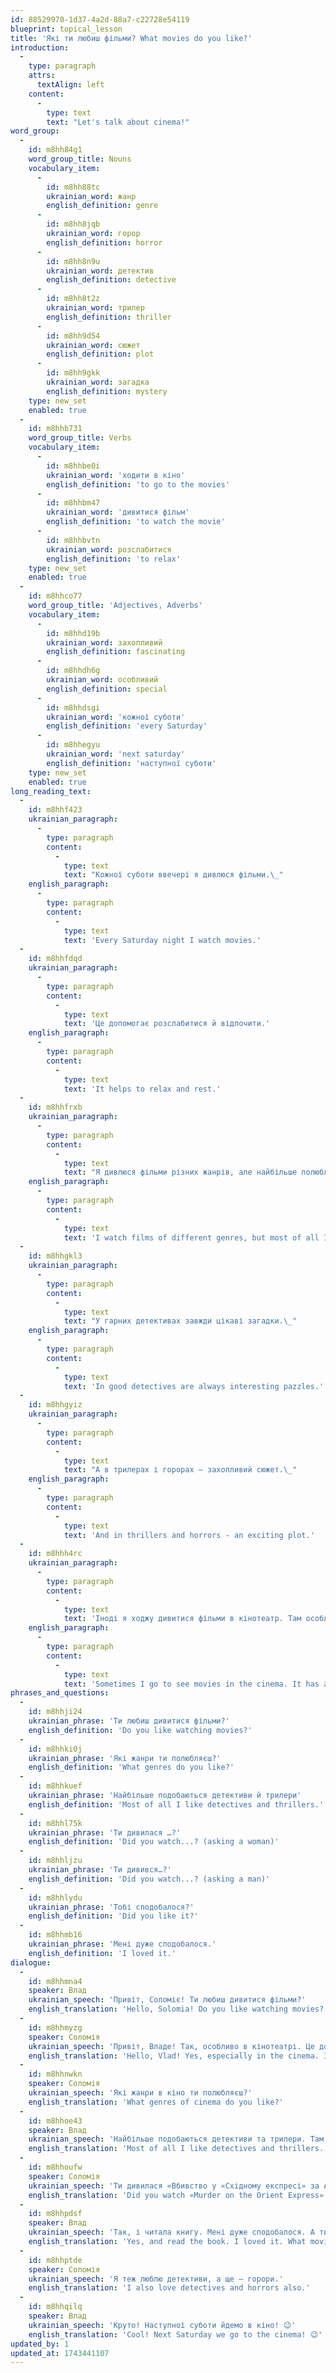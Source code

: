 ```yaml
---
id: 88529970-1d37-4a2d-88a7-c22728e54119
blueprint: topical_lesson
title: 'Які ти любиш фільми? What movies do you like?'
introduction:
  -
    type: paragraph
    attrs:
      textAlign: left
    content:
      -
        type: text
        text: "Let's talk about cinema!"
word_group:
  -
    id: m8hh84g1
    word_group_title: Nouns
    vocabulary_item:
      -
        id: m8hh88tc
        ukrainian_word: жанр
        english_definition: genre
      -
        id: m8hh8jqb
        ukrainian_word: горор
        english_definition: horror
      -
        id: m8hh8n9u
        ukrainian_word: детектив
        english_definition: detective
      -
        id: m8hh8t2z
        ukrainian_word: трилер
        english_definition: thriller
      -
        id: m8hh9d54
        ukrainian_word: сюжет
        english_definition: plot
      -
        id: m8hh9gkk
        ukrainian_word: загадка
        english_definition: mystery
    type: new_set
    enabled: true
  -
    id: m8hhb731
    word_group_title: Verbs
    vocabulary_item:
      -
        id: m8hhbe0i
        ukrainian_word: 'ходити в кіно'
        english_definition: 'to go to the movies'
      -
        id: m8hhbm47
        ukrainian_word: 'дивитися фільм'
        english_definition: 'to watch the movie'
      -
        id: m8hhbvtn
        ukrainian_word: розслабитися
        english_definition: 'to relax'
    type: new_set
    enabled: true
  -
    id: m8hhco77
    word_group_title: 'Adjectives, Adverbs'
    vocabulary_item:
      -
        id: m8hhd19b
        ukrainian_word: захопливий
        english_definition: fascinating
      -
        id: m8hhdh6g
        ukrainian_word: особливий
        english_definition: special
      -
        id: m8hhdsgi
        ukrainian_word: 'кожної суботи'
        english_definition: 'every Saturday'
      -
        id: m8hhegyu
        ukrainian_word: 'next saturday'
        english_definition: 'наступної суботи'
    type: new_set
    enabled: true
long_reading_text:
  -
    id: m8hhf423
    ukrainian_paragraph:
      -
        type: paragraph
        content:
          -
            type: text
            text: "Кожної суботи ввечері я дивлюся фільми.\_"
    english_paragraph:
      -
        type: paragraph
        content:
          -
            type: text
            text: 'Every Saturday night I watch movies.'
  -
    id: m8hhfdqd
    ukrainian_paragraph:
      -
        type: paragraph
        content:
          -
            type: text
            text: 'Це допомогає розслабитися й відпочити.'
    english_paragraph:
      -
        type: paragraph
        content:
          -
            type: text
            text: 'It helps to relax and rest.'
  -
    id: m8hhfrxb
    ukrainian_paragraph:
      -
        type: paragraph
        content:
          -
            type: text
            text: "Я дивлюся фільми різних жанрів, але найбільше полюбляю детективи, горори й трилери.\_"
    english_paragraph:
      -
        type: paragraph
        content:
          -
            type: text
            text: 'I watch films of different genres, but most of all I like detective stories, horrors and thrillers.'
  -
    id: m8hhgkl3
    ukrainian_paragraph:
      -
        type: paragraph
        content:
          -
            type: text
            text: "У гарних детективах завжди цікаві загадки.\_"
    english_paragraph:
      -
        type: paragraph
        content:
          -
            type: text
            text: 'In good detectives are always interesting pazzles.'
  -
    id: m8hhgyiz
    ukrainian_paragraph:
      -
        type: paragraph
        content:
          -
            type: text
            text: "А в трилерах і горорах – захопливий сюжет.\_"
    english_paragraph:
      -
        type: paragraph
        content:
          -
            type: text
            text: 'And in thrillers and horrors - an exciting plot.'
  -
    id: m8hhh4rc
    ukrainian_paragraph:
      -
        type: paragraph
        content:
          -
            type: text
            text: 'Іноді я ходжу дивитися фільми в кінотеатр. Там особлива атмосфера.'
    english_paragraph:
      -
        type: paragraph
        content:
          -
            type: text
            text: 'Sometimes I go to see movies in the cinema. It has a special atmosphere.'
phrases_and_questions:
  -
    id: m8hhji24
    ukrainian_phrase: 'Ти любиш дивитися фільми?'
    english_definition: 'Do you like watching movies?'
  -
    id: m8hhki0j
    ukrainian_phrase: 'Які жанри ти полюбляєш?'
    english_definition: 'What genres do you like?'
  -
    id: m8hhkuef
    ukrainian_phrase: 'Найбільше подобаються детективи й трилери'
    english_definition: 'Most of all I like detectives and thrillers.'
  -
    id: m8hhl75k
    ukrainian_phrase: 'Ти дивилася …?'
    english_definition: 'Did you watch...? (asking a woman)'
  -
    id: m8hhljzu
    ukrainian_phrase: 'Ти дивився…?'
    english_definition: 'Did you watch...? (asking a man)'
  -
    id: m8hhlydu
    ukrainian_phrase: 'Тобі сподобалося?'
    english_definition: 'Did you like it?'
  -
    id: m8hhmb16
    ukrainian_phrase: 'Мені дуже сподобалося.'
    english_definition: 'I loved it.'
dialogue:
  -
    id: m8hhmna4
    speaker: Влад
    ukrainian_speech: 'Привіт, Соломіє! Ти любиш дивитися фільми?'
    english_translation: 'Hello, Solomia! Do you like watching movies?'
  -
    id: m8hhmyzg
    speaker: Соломія
    ukrainian_speech: 'Привіт, Владе! Так, особливо в кінотеатрі. Це допомагає розслабитися.'
    english_translation: 'Hello, Vlad! Yes, especially in the cinema. It helps to relax.'
  -
    id: m8hhnwkn
    speaker: Соломія
    ukrainian_speech: 'Які жанри в кіно ти полюбляєш?'
    english_translation: 'What genres of cinema do you like?'
  -
    id: m8hhoe43
    speaker: Влад
    ukrainian_speech: 'Найбільше подобаються детективи та трилери. Там завжди захопливі сюжети й цікаві загадки.'
    english_translation: 'Most of all I like detectives and thrillers. There are always fascinating stories and interesting puzzles.'
  -
    id: m8hhoufw
    speaker: Соломія
    ukrainian_speech: 'Ти дивилася «Вбивство у «Східному експресі» за Агатою Крісті?'
    english_translation: 'Did you watch «Murder on the Orient Express» for Agatha Christie?'
  -
    id: m8hhpdsf
    speaker: Влад
    ukrainian_speech: 'Так, і читала книгу. Мені дуже сподобалося. А ти які фільми любиш дивитися?'
    english_translation: 'Yes, and read the book. I loved it. What movies do you like to watch?'
  -
    id: m8hhptde
    speaker: Соломія
    ukrainian_speech: 'Я теж люблю детективи, а ще – горори.'
    english_translation: 'I also love detectives and horrors also.'
  -
    id: m8hhqilq
    speaker: Влад
    ukrainian_speech: 'Круто! Наступної суботи йдемо в кіно! 😉'
    english_translation: 'Cool! Next Saturday we go to the cinema! 😉'
updated_by: 1
updated_at: 1743441107
---
```


